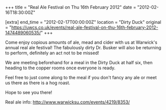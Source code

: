 +++
title = "Real Ale Festival  on Thu 16th February 2012"
date = "2012-02-16T18:30:00Z"

[extra]
end_time = "2012-02-17T00:00:00Z"
location = "Dirty Duck"
original = "https://uwcs.co.uk/events/real-ale-festival-on-thu-16th-february-2012-1474489060535/"
+++

Come enjoy copious amounts of ale, mead and cider with us at Warwick's annual real ale festival\! The fabulously dirty Dr. Busker will also be returning to perform, definitely an act not to be missed\!

We are meeting beforehand for a meal in the Dirty Duck at half six, then heading to the copper rooms once everyone is ready.

Feel free to just come along to the meal if you don't fancy any ale or meet us there as there is a hog roast.

Hope to see you there\!

Real ale info: http://www.warwicksu.com/events/4219/8353/

